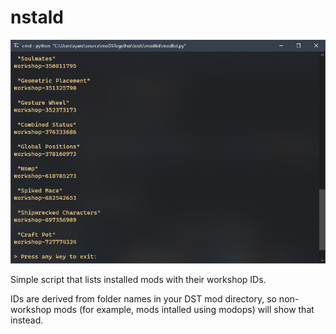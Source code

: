 # nstald

![nstald](/tools/modlist/img/modlist.png)

Simple script that lists installed mods with their workshop IDs.

IDs are derived from folder names in your DST mod directory, so non-workshop mods (for example, mods intalled using modops) will show that instead.